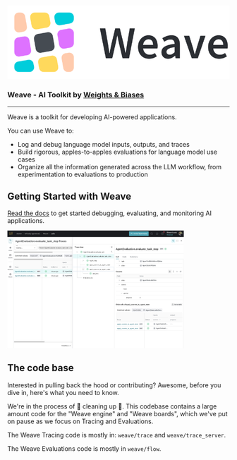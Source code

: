 ![Weave Logo](./docs/static/logo_horizontal.svg)

### **Weave** - AI Toolkit by [Weights & Biases](https://wandb.ai/)

---

Weave is a toolkit for developing AI-powered applications.

You can use Weave to:

- Log and debug language model inputs, outputs, and traces
- Build rigorous, apples-to-apples evaluations for language model use cases
- Organize all the information generated across the LLM workflow, from experimentation to evaluations to production

## Getting Started with Weave

[Read the docs](https://wandb.me/weave) to get started debugging, evaluating, and monitoring AI applications.

<img src="./docs/static/weave-ui-example.jpg" width="400">

## The code base

Interested in pulling back the hood or contributing? Awesome, before you dive in, here's what you need to know.

We're in the process of 🧹 cleaning up 🧹. This codebase contains a large amount code for the "Weave engine" and "Weave boards", which we've put on pause as we focus on Tracing and Evaluations.

The Weave Tracing code is mostly in: `weave/trace` and `weave/trace_server`.

The Weave Evaluations code is mostly in `weave/flow`.
